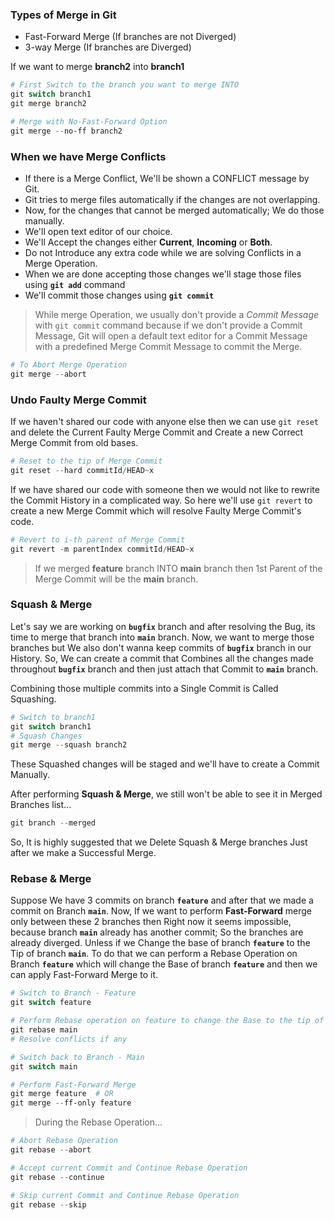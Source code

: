 ### Types of Merge in Git

- Fast-Forward Merge (If branches are not Diverged)
- 3-way Merge (If branches are Diverged)

If we want to merge **branch2** into **branch1**

```ps1
# First Switch to the branch you want to merge INTO
git switch branch1
git merge branch2

# Merge with No-Fast-Forward Option
git merge --no-ff branch2
```

### When we have Merge Conflicts

- If there is a Merge Conflict, We'll be shown a CONFLICT message by Git.
- Git tries to merge files automatically if the changes are not overlapping.
- Now, for the changes that cannot be merged automatically; We do those manually.
- We'll open text editor of our choice.
- We'll Accept the changes either **Current**, **Incoming** or **Both**.
- Do not Introduce any extra code while we are solving Conflicts in a Merge Operation.
- When we are done accepting those changes we'll stage those files using **`git add`** command
- We'll commit those changes using **`git commit`**

> While merge Operation, we usually don't provide a _Commit Message_ with `git commit` command because if we don't provide a Commit Message, Git will open a default text editor for a Commit Message with a predefined Merge Commit Message to commit the Merge.

```ps1
# To Abort Merge Operation
git merge --abort
```

### Undo Faulty Merge Commit

If we haven't shared our code with anyone else then we can use `git reset` and delete the Current Faulty Merge Commit and Create a new Correct Merge Commit from old bases.

```ps1
# Reset to the tip of Merge Commit
git reset --hard commitId/HEAD~x
```

If we have shared our code with someone then we would not like to rewrite the Commit History in a complicated way. So here we'll use `git revert` to create a new Merge Commit which will resolve Faulty Merge Commit's code.

```ps1
# Revert to i-th parent of Merge Commit
git revert -m parentIndex commitId/HEAD~x
```

> If we merged **feature** branch INTO **main** branch then 1st Parent of the Merge Commit will be the **main** branch.

### Squash & Merge

Let's say we are working on **`bugfix`** branch and after resolving the Bug, its time to merge that branch into **`main`** branch. Now, we want to merge those branches but We also don't wanna keep commits of **`bugfix`** branch in our History. So, We can create a commit that Combines all the changes made throughout **`bugfix`** branch and then just attach that Commit to **`main`** branch.

Combining those multiple commits into a Single Commit is Called Squashing.

```ps1
# Switch to branch1
git switch branch1
# Squash Changes
git merge --squash branch2
```

These Squashed changes will be staged and we'll have to create a Commit Manually.

After performing **Squash & Merge**, we still won't be able to see it in Merged Branches list...

```ps1
git branch --merged
```

So, It is highly suggested that we Delete Squash & Merge branches Just after we make a Successful Merge.

### Rebase & Merge

Suppose We have 3 commits on branch **`feature`** and after that we made a commit on Branch **`main`**. Now, If we want to perform **Fast-Forward** merge only between these 2 branches then Right now it seems impossible, because branch **`main`** already has another commit; So the branches are already diverged. Unless if we Change the base of branch **`feature`** to the Tip of branch **`main`**. To do that we can perform a Rebase Operation on Branch **`feature`** which will change the Base of branch **`feature`** and then we can apply Fast-Forward Merge to it.

```ps1
# Switch to Branch - Feature
git switch feature

# Perform Rebase operation on feature to change the Base to the tip of branch main
git rebase main
# Resolve conflicts if any

# Switch back to Branch - Main
git switch main

# Perform Fast-Forward Merge
git merge feature  # OR
git merge --ff-only feature
```

> During the Rebase Operation...

```ps1
# Abort Rebase Operation
git rebase --abort

# Accept current Commit and Continue Rebase Operation
git rebase --continue

# Skip current Commit and Continue Rebase Operation
git rebase --skip
```
